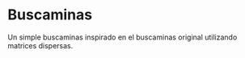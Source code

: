 # Buscaminas

Un simple buscaminas inspirado en el buscaminas original utilizando matrices dispersas.
